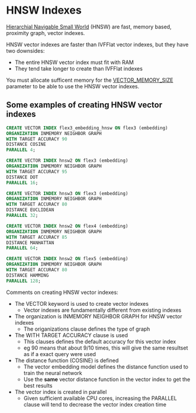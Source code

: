 # HNSW Indexes

[Hierarchial Navigable Small World](https://docs.oracle.com/en/database/oracle/oracle-database/23/sqlrf/create-vector-index.html#GUID-B396C369-54BB-4098-A0DD-7C54B3A0D66F) (HNSW) are fast, memory based, proximity graph, vector indexes.

HNSW vector indexes are faster than IVFFlat vector indexes, but they have two downsides:
- The entire HNSW vector index must fit with RAM
- They tend take longer to create than IVFFlat indexes

You must allocate sufficent memory for the [VECTOR_MEMORY_SIZE](../Installation/README.md#VECTOR_MEMORY_SIZE) parameter to be able to use the HNSW vector indexes.

## Some examples of creating HNSW vector indexes

```SQL
CREATE VECTOR INDEX flex3_embedding_hnsw ON flex3 (embedding)
ORGANIZATION INMEMORY NEIGHBOR GRAPH
WITH TARGET ACCURACY 90
DISTANCE COSINE
PARALLEL 4;
```

```SQL
CREATE VECTOR INDEX hnsw2 ON flex3 (embedding)
ORGANIZATION INMEMORY NEIGHBOR GRAPH
WITH TARGET ACCURACY 95
DISTANCE DOT
PARALLEL 16;
```

```SQL
CREATE VECTOR INDEX hnsw3 ON flex3 (embedding)
ORGANIZATION INMEMORY NEIGHBOR GRAPH
WITH TARGET ACCURACY 80
DISTANCE EUCLIDEAN
PARALLEL 32;
```

```SQL
CREATE VECTOR INDEX hnsw2 ON flex4 (embedding)
ORGANIZATION INMEMORY NEIGHBOR GRAPH
WITH TARGET ACCURACY 85
DISTANCE MANHATTAN
PARALLEL 64;
```

```SQL
CREATE VECTOR INDEX hnsw2 ON flex5 (embedding)
ORGANIZATION INMEMORY NEIGHBOR GRAPH
WITH TARGET ACCURACY 80
DISTANCE HAMMING
PARALLEL 128;
```

Comments on creating HNSW vector indexes:
- The VECTOR keyword is used to create vector indexes
  - Vector indexes are fundamentally different from existing indexes 
- The organization is INMEMORY NEIGHBOR GRAPH for HNSW vector indexes
  - The origanizations clause defines the type of graph  
- The WITH TARGET ACCURACY clause is used
  - This clauses defines the default accuracy for this vector index
  - eg 90 means that about 9/10 times, this will give the same resultset as if a exact query were used
- The distance function (COSINE) is defined
  - The vector embedding model defines the distance function used to train the neural network
  - Use the **same** vector distance function in the vector index to get the best results
- The vector index is created in parallel
  - Given sufficient available CPU cores, increasing the PARALLEL clause will tend to decrease the vector index creation time
